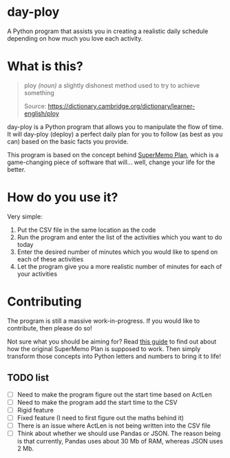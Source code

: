 # day-ploy
A Python program that assists you in creating a realistic daily schedule depending on how much you love each activity.

# What is this?
> ploy _(noun)_ a slightly dishonest method used to try to achieve something
> 
> Source: https://dictionary.cambridge.org/dictionary/learner-english/ploy

day-ploy is a Python program that allows you to manipulate the flow of time. It will day-ploy (deploy) a perfect daily plan for you to follow (as best as you can) based on the basic facts you provide.

This program is based on the concept behind [SuperMemo Plan](https://help.supermemo.org/wiki/Plan), which is a game-changing piece of software that will... well, change your life for the better.

# How do you use it?
Very simple:
1. Put the CSV file in the same location as the code
2. Run the program and enter the list of the activities which you want to do today
3. Enter the desired number of minutes which you would like to spend on each of these activities
4. Let the program give you a more realistic number of minutes for each of your activities

# Contributing
The program is still a massive work-in-progress. If you would like to contribute, then please do so!

Not sure what you should be aiming for? Read [this guide](https://drive.google.com/folderview?id=11RUZw8MVdKXdb8HpuYR5epiktKPhkoOO) to find out about how the original SuperMemo Plan is supposed to work. Then simply transform those concepts into Python letters and numbers to bring it to life!

## TODO list
- [ ] Need to make the program figure out the start time based on ActLen
- [ ] Need to make the program add the start time to the CSV
- [ ] Rigid feature
- [ ] Fixed feature (I need to first figure out the maths behind it)
- [ ] There is an issue where ActLen is not being written into the CSV file
- [ ] Think about whether we should use Pandas or JSON. The reason being is that currently, Pandas uses about 30 Mb of RAM, whereas JSON uses 2 Mb.
